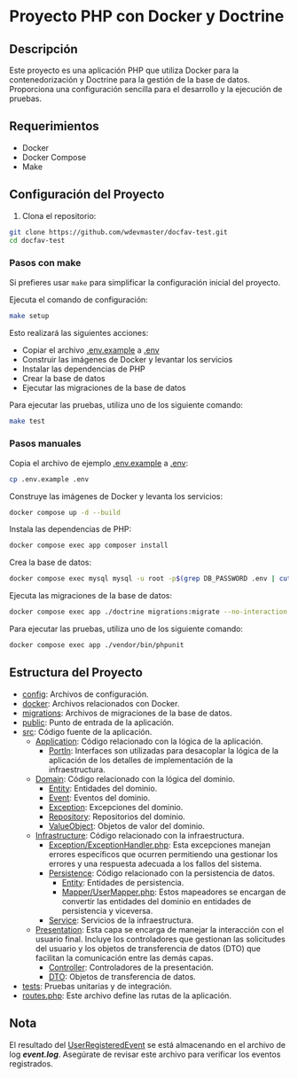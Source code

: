 # Proyecto PHP con Docker y Doctrine

## Descripción

Este proyecto es una aplicación PHP que utiliza Docker para la contenedorización y Doctrine para la gestión de la base de datos. Proporciona una configuración sencilla para el desarrollo y la ejecución de pruebas.

## Requerimientos

- Docker
- Docker Compose
- Make

## Configuración del Proyecto

1. Clona el repositorio:

```sh
git clone https://github.com/wdevmaster/docfav-test.git
cd docfav-test
```

### Pasos con make

Si prefieres usar `make` para simplificar la configuración inicial del proyecto.

Ejecuta el comando de configuración:

```sh
make setup
```

Esto realizará las siguientes acciones:

- Copiar el archivo [.env.example](http://_vscodecontentref_/1) a [.env](http://_vscodecontentref_/2)
- Construir las imágenes de Docker y levantar los servicios
- Instalar las dependencias de PHP
- Crear la base de datos
- Ejecutar las migraciones de la base de datos

Para ejecutar las pruebas, utiliza uno de los siguiente comando:

```sh
make test
```

### Pasos manuales

Copia el archivo de ejemplo [.env.example](http://_vscodecontentref_/3) a [.env](http://_vscodecontentref_/4):

```sh
cp .env.example .env
```

Construye las imágenes de Docker y levanta los servicios:

```sh
docker compose up -d --build
```

Instala las dependencias de PHP:

```sh
docker compose exec app composer install
```

Crea la base de datos:

```sh
docker compose exec mysql mysql -u root -p$(grep DB_PASSWORD .env | cut -d '=' -f2) -e "CREATE DATABASE IF NOT EXISTS $(grep DB_DATABASE .env | cut -d '=' -f2);"
```

Ejecuta las migraciones de la base de datos:

```sh
docker compose exec app ./doctrine migrations:migrate --no-interaction --all-or-nothing
```

Para ejecutar las pruebas, utiliza uno de los siguiente comando:

```sh
docker compose exec app ./vendor/bin/phpunit
```

## Estructura del Proyecto

- [config](http://_vscodecontentref_/5): Archivos de configuración.
- [docker](http://_vscodecontentref_/6): Archivos relacionados con Docker.
- [migrations](http://_vscodecontentref_/7): Archivos de migraciones de la base de datos.
- [public](http://_vscodecontentref_/8): Punto de entrada de la aplicación.
- [src](src): Código fuente de la aplicación.
    - [Application](src/Application): Código relacionado con la lógica de la aplicación.
        - [PortIn](src/Application/PortIn): Interfaces son utilizadas para desacoplar la lógica de la aplicación de los detalles de implementación de la infraestructura.
    - [Domain](src/Domain): Código relacionado con la lógica del dominio.
        - [Entity](src/Domain/Entity): Entidades del dominio.
        - [Event](src/Domain/Event): Eventos del dominio.
        - [Exception](src/Domain/Exception): Excepciones del dominio.
        - [Repository](src/Domain/Repository): Repositorios del dominio.
        - [ValueObject](src/Domain/ValueObject): Objetos de valor del dominio.
    - [Infrastructure](src/Infrastructure): Código relacionado con la infraestructura.
        - [Exception/ExceptionHandler.php](src/Infrastructure/Exception/ExceptionHandler.php): Esta excepciones manejan errores específicos que ocurren permitiendo una gestionar  los errores y una respuesta adecuada a los fallos del sistema.
        - [Persistence](src/Infrastructure/Persistence): Código relacionado con la persistencia de datos.
            - [Entity](src/Infrastructure/Persistence/Entity): Entidades de persistencia.
            - [Mapper/UserMapper.php](src/Infrastructure/Persistence/Mapper/UserMapper.php): Estos mapeadores se encargan de convertir las entidades del dominio en entidades de persistencia y viceversa. 
        - [Service](src/Infrastructure/Service): Servicios de la infraestructura.
    - [Presentation](src/Presentation): Esta capa se encarga de manejar la interacción con el usuario final. Incluye los controladores que gestionan las solicitudes del usuario y los objetos de transferencia de datos (DTO) que facilitan la comunicación entre las demás capas.
        - [Controller](src/Presentation/Controller): Controladores de la presentación.
        - [DTO](src/Presentation/DTO): Objetos de transferencia de datos.
- [tests](tests): Pruebas unitarias y de integración.
- [routes.php](routes.php): Este archivo define las rutas de la aplicación.

## Nota

El resultado del [UserRegisteredEvent](src/Domain/Event/UserRegisteredEvent.php) se está almacenando en el archivo de log ***event.log***. Asegúrate de revisar este archivo para verificar los eventos registrados.
